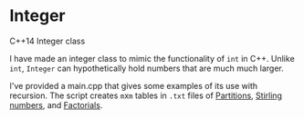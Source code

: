 # Integer
C++14 Integer class

I have made an integer class to mimic the functionality of `int` in C++. Unlike `int`, `Integer` can hypothetically hold numbers that are much much larger. 

I've provided a main.cpp that gives some examples of its use with recursion. The script creates `m`x`m` tables in `.txt` files of [Partitions](https://en.wikipedia.org/wiki/Partition_(number_theory) "Partitions"), [Stirling numbers](https://en.wikipedia.org/wiki/Stirling_number "Stirling numbers"), and [Factorials](https://en.wikipedia.org/wiki/Factorial "Factorials").
